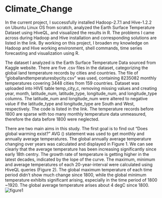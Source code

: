 # Climate_Change
In the current project, I successfully installed Hadoop-2.7.1 and Hive-1.2.2 on Ubuntu Linux OS from scratch, analyzed the Earth Surface Temperature Dataset using HiveQL, and visualized the results in R. The problems I came across during Hadoop and Hive installation and corresponding solutions are listed in the link. By working on this project, I broaden my knowledge on Hadoop and Hive working environment, shell commands, time series forecasting and visualization using R. 

The dataset I analyzed is the Earth Surface Temperature Data sourced from Kaggle website.  There are five .csv files in the dataset, categorizing the global land temperature records by cities and countries. The file of “globallandtemperaturesbycity.csv” was used, containing 8235082 monthly temperatures covering 3448 cities from 159 countries. Dataset was uploaded into HIVE table temp_city_c, removing missing values and creating year, month, latitude_num, latitude_type, longitude_num, and longitude_type columns. The latitude_num and longitude_num were altered to negative value if the latitude_type and longitude_type are South and West, respectively. The code is listed in the link. The temperature records before 1800 are sparse with too many monthly temperature data unmeasured, therefore the data before 1800 were neglected. 

There are two main aims in this study. The first goal is to find out “Does global warming exist?” AVG () statement was used to get monthly and annually average temperatures. The global annually average temperature changing over years was calculated and displayed in Figure 1. We can see clearly that the average temperature has been increasing significantly since early 18th centry. The growth rate of temperature is getting higher in the latest decades, indicated by the lope of the curve. The maximum, minimum and average temperatures of each 20-year-interval were calculated using HiveQL queries (Figure 2).  The global maximum temperature of each time period didn’t show much change since 1800, while the global minimum temperature exhibits significant arising, especially in the time period of 1800 ~1920. The global average temperature arises about 4 degC since 1800. 
       ![figure1](https://user-images.githubusercontent.com/19471954/27813450-ffc4a482-6043-11e7-8d17-5681efcaa473.png)



